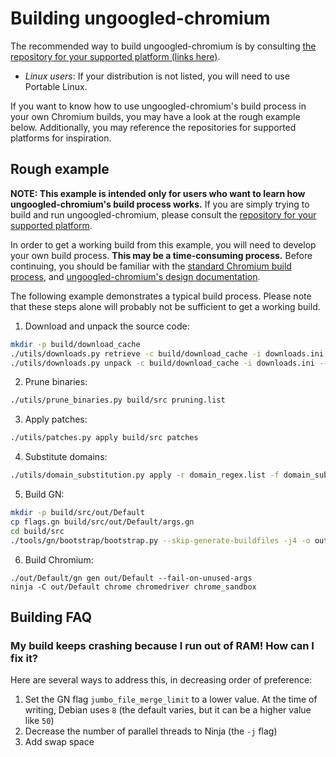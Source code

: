 # Building ungoogled-chromium

The recommended way to build ungoogled-chromium is by consulting [the repository for your supported platform (links here)](platforms.md).

* *Linux users*: If your distribution is not listed, you will need to use Portable Linux.

If you want to know how to use ungoogled-chromium's build process in your own Chromium builds, you may have a look at the rough example below. Additionally, you may reference the repositories for supported platforms for inspiration.

## Rough example

**NOTE: This example is intended only for users who want to learn how ungoogled-chromium's build process works.** If you are simply trying to build and run ungoogled-chromium, please consult the [repository for your supported platform](platforms.md).

In order to get a working build from this example, you will need to develop your own build process. **This may be a time-consuming process.** Before continuing, you should be familiar with the [standard Chromium build process](https://chromium.googlesource.com/chromium/src/+/lkgr/docs/get_the_code.md), and [ungoogled-chromium's design documentation](design.md).

The following example demonstrates a typical build process. Please note that these steps alone will probably not be sufficient to get a working build.

1. Download and unpack the source code:

```sh
mkdir -p build/download_cache
./utils/downloads.py retrieve -c build/download_cache -i downloads.ini
./utils/downloads.py unpack -c build/download_cache -i downloads.ini -- build/src
```

2. Prune binaries: 

```sh
./utils/prune_binaries.py build/src pruning.list
```

3. Apply patches:

```sh
./utils/patches.py apply build/src patches
```

4. Substitute domains:

```sh
./utils/domain_substitution.py apply -r domain_regex.list -f domain_substitution.list -c build/domsubcache.tar.gz build/src
```

5. Build GN:

```sh
mkdir -p build/src/out/Default
cp flags.gn build/src/out/Default/args.gn
cd build/src
./tools/gn/bootstrap/bootstrap.py --skip-generate-buildfiles -j4 -o out/Default/gn
```

6. Build Chromium:

```
./out/Default/gn gen out/Default --fail-on-unused-args
ninja -C out/Default chrome chromedriver chrome_sandbox
```

## Building FAQ

### My build keeps crashing because I run out of RAM! How can I fix it?

Here are several ways to address this, in decreasing order of preference:

1. Set the GN flag `jumbo_file_merge_limit` to a lower value. At the time of writing, Debian uses `8` (the default varies, but it can be a higher value like `50`)
2. Decrease the number of parallel threads to Ninja (the `-j` flag)
3. Add swap space
